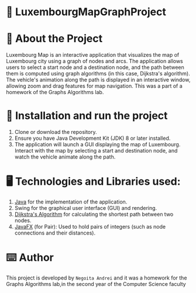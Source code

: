 # :book: LuxembourgMapGraphProject


# :pushpin: About the Project

Luxembourg Map is an interactive application that visualizes the map of Luxembourg city using a graph of nodes and arcs. 
The application allows users to select a start node and a destination node, and the path between them is computed using graph algorithms (in this case, Dijkstra's algorithm).
The vehicle's animation along the path is displayed in an interactive window, allowing zoom and drag features for map navigation.
This was a part of a homework of the Graphs Algorithms lab.


# :rocket: Installation and run the project
  1. Clone or download the repository.
  2. Ensure you have Java Development Kit (JDK) 8 or later installed.
  3. The application will launch a GUI displaying the map of Luxembourg. Interact with the map by selecting a start and destination node, and watch the vehicle animate along the path.

# :desktop_computer: Technologies and Libraries used:
1. [Java](https://www.java.com/en/) for the implementation of the application.
2. Swing for the graphical user interface (GUI) and rendering.
3. [Dijkstra's Algorithm](https://en.wikipedia.org/wiki/Dijkstra%27s_algorithm) for calculating the shortest path between two nodes.
4. [JavaFX](https://openjfx.io/) (for Pair): Used to hold pairs of integers (such as node connections and their distances).

# :keyboard: Author
 This project is developed by `Negoita Andrei` and it was a homework for the Graphs Algorithms lab,in the second year of the Computer Science faculty
